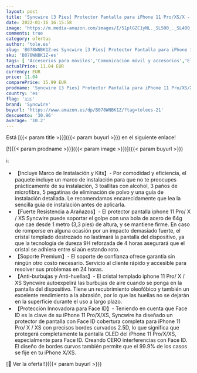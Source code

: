 ```yaml
---
layout: post
title: 'Syncwire [3 Pies] Protector Pantalla para iPhone 11 Pro/XS/X - [Antiarañazos  Antihuellas  Sin Burbujas] HD Cristal Vidrio Templado con [9H Dureza] [2.5D Borde Redondo] 5.8 Pulgadas'
date: 2022-01-16 16:15:58
image: 'https://m.media-amazon.com/images/I/51plGZC1yNL._SL500_._SL400_.jpg'
comments: true
category: ofertas
author: 'tole.es'
slug: 'B078WNBK1Z-es Syncwire [3 Pies] Protector Pantalla para iPhone 11...'
sku: 'B078WNBK1Z-es'
tags: [ 'Accesorios para móviles','Comunicación móvil y accesorios','Electrónica','Mantenimiento, cuidado y reparaciones de teléfonos móviles','Protectores de pantalla para móviles','iphone','syncwire', ]
actualPrice: 11.04 EUR
currency: EUR
price: 11.04
comparePrice: 15.99 EUR
prodname: 'Syncwire [3 Pies] Protector Pantalla para iPhone 11 Pro/XS/X - [Antiarañazos  Antihuellas  Sin Burbujas] HD Cristal Vidrio Templado con [9H Dureza] [2.5D Borde Redondo] 5.8 Pulgadas'
country: 'es'
flag: '🇪🇸'
brand: 'Syncwire'
buyurl: 'https://www.amazon.es/dp/B078WNBK1Z/?tag=tolees-21'
descuento: '30.96'
average: '10.2'
---
```


Está [{{< param title >}}]({{< param buyurl >}}) en el siguiente enlace!

[![{{< param prodname >}}]({{< param image >}})]({{< param buyurl >}})

ℹ️:

- 【Incluye Marco de Instalación y Kits】- Por comodidad y eficiencia, el paquete incluye un marco de instalación para que no te preocupes prácticamente de su instalación, 3 toallitas con alcohol, 3 paños de microfibra, 5 pegatinas de eliminación de polvo y una guía de instalación detallada. Le recomendamos encarecidamente que lea la sencilla guía de instalación antes de aplicarla.
- 【Fuerte Resistencia a Arañazos】- El protector pantalla iphone 11 Pro/ X / XS Syncwire puede soportar el golpe con una bola de acero de 64g que cae desde 1 metro (3,3 pies) de altura, y se mantiene firme. En caso de romperse en alguna ocasión por un impacto demasiado fuerte, el cristal templado destrozado no lastimará la pantalla del dispositivo, ya que la tecnología de dureza 9H reforzada de 4 horas asegurará que el cristal se adhiera entre sí aún estando roto.
- 【Soporte Premium】- El soporte de confianza ofrece garantía sin ningún otro costo necesario. Servicio al cliente rápido y accesible para resolver sus problemas en 24 horas.
- 【Anti-burbujas y Anti-huellas】- El cristal templado iphone 11 Pro/ X / XS Syncwire autoexpelirá las burbujas de aire cuando se ponga en la pantalla del dispositivo. Tiene un recubrimiento oleofóbico y también un excelente rendimiento a la abrasión, por lo que las huellas no se dejarán en la superficie durante el uso a largo plazo.
- 【Protección Innovadora para Face ID】- Teniendo en cuenta que Face ID es la clave de su iPhone 11 Pro/X/XS, Syncwire ha diseñado un protector de pantalla con Face ID cobertura completa para iPhone 11 Pro/ X / XS con precisos bordes curvados 2.5D, lo que significa que protegerá completamente la pantalla OLED del iPhone 11 Pro/X/XS, especialmente para Face ID. Creando CERO interferencias con Face ID. El diseño de bordes curvos también permite que el 99.9% de los casos se fije en tu iPhone X/XS.

[🛒 Ver la oferta!!]({{< param buyurl >}})
